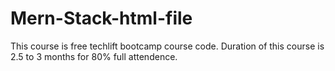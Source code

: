 # Mern-Stack-html-file
This course is free techlift bootcamp course code. 
Duration of this course is 2.5 to 3 months for 80% full attendence.
